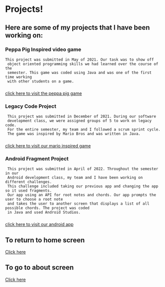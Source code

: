 # Projects! 

## Here are some of my projects that I have been working on:
### Peppa Pig Inspired video game
    This project was submitted in May of 2021. Our task was to show off
     object oriented programming skills we had learned over the course of the 
     semester. This game was coded using Java and was one of the first time working
     with other students on a game.

###
[click here to visit the peppa pig game](https://github.com/eebalboni/Version-3)

### Legacy Code Project
     This project was submitted in December of 2021. During our software
     development class, we were assigned groups of 5 to work on legacy code.
     For the entire semester, my team and I followed a scrum sprint cycle. 
     The game was inspired by Mario Bros and was written in Java. 

###
[click here to visit our mario inspired game](https://github.com/mattcmerritt/Team-A1-SER-225-Game)

### Android Fragment Project
     This project was submitted in April of 2022. Throughout the semester in our 
     Android development class, my team and I have been working on different challenges.
     This challenge included taking our previous app and changing the app so it used fragments.
     Our app using an API for root notes and chords. Our app prompts the user to choose a root note
     and takes the user to another screen that displays a list of all possible chords. The project was coded
     in Java and used Android Studios.
###
[click here to visit our android app](https://github.com/eebalboni/Assignment3)

## To return to home screen
[Click here](./index.md)

## To go to about screen
[Click here](./about.md)

